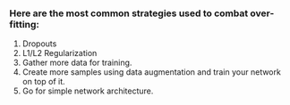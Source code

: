 

### Here are the most common strategies used to combat over-fitting: 
1) Dropouts 
2) L1/L2 Regularization 
3) Gather more data for training. 
4) Create more samples using data augmentation and train your network on top of it. 
5) Go for simple network architecture.
